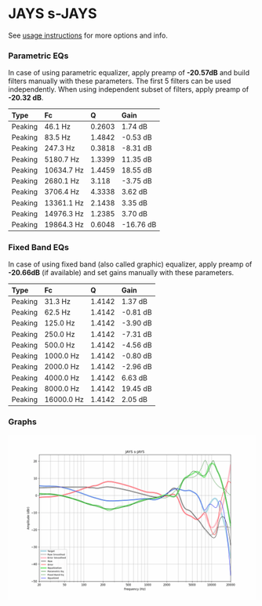 # JAYS s-JAYS
See [usage instructions](https://github.com/jaakkopasanen/AutoEq#usage) for more options and info.

### Parametric EQs
In case of using parametric equalizer, apply preamp of **-20.57dB** and build filters manually
with these parameters. The first 5 filters can be used independently.
When using independent subset of filters, apply preamp of **-20.32 dB**.

| Type    | Fc         |      Q | Gain      |
|:--------|:-----------|:-------|:----------|
| Peaking | 46.1 Hz    | 0.2603 | 1.74 dB   |
| Peaking | 83.5 Hz    | 1.4842 | -0.53 dB  |
| Peaking | 247.3 Hz   | 0.3818 | -8.31 dB  |
| Peaking | 5180.7 Hz  | 1.3399 | 11.35 dB  |
| Peaking | 10634.7 Hz | 1.4459 | 18.55 dB  |
| Peaking | 2680.1 Hz  | 3.118  | -3.75 dB  |
| Peaking | 3706.4 Hz  | 4.3338 | 3.62 dB   |
| Peaking | 13361.1 Hz | 2.1438 | 3.35 dB   |
| Peaking | 14976.3 Hz | 1.2385 | 3.70 dB   |
| Peaking | 19864.3 Hz | 0.6048 | -16.76 dB |

### Fixed Band EQs
In case of using fixed band (also called graphic) equalizer, apply preamp of **-20.66dB**
(if available) and set gains manually with these parameters.

| Type    | Fc         |      Q | Gain     |
|:--------|:-----------|:-------|:---------|
| Peaking | 31.3 Hz    | 1.4142 | 1.37 dB  |
| Peaking | 62.5 Hz    | 1.4142 | -0.81 dB |
| Peaking | 125.0 Hz   | 1.4142 | -3.90 dB |
| Peaking | 250.0 Hz   | 1.4142 | -7.31 dB |
| Peaking | 500.0 Hz   | 1.4142 | -4.56 dB |
| Peaking | 1000.0 Hz  | 1.4142 | -0.80 dB |
| Peaking | 2000.0 Hz  | 1.4142 | -2.96 dB |
| Peaking | 4000.0 Hz  | 1.4142 | 6.63 dB  |
| Peaking | 8000.0 Hz  | 1.4142 | 19.45 dB |
| Peaking | 16000.0 Hz | 1.4142 | 2.05 dB  |

### Graphs
![](./JAYS%20s-JAYS.png)